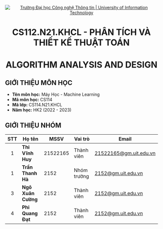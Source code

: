 <!-- Banner -->
<p align="center">
  <a href="https://www.uit.edu.vn/" title="Trường Đại học Công nghệ Thông tin" style="border: none;">
    <img src="https://i.imgur.com/WmMnSRt.png" alt="Trường Đại học Công nghệ Thông tin | University of Information Technology">
  </a>
</p>

<!-- Title -->
<h1 align="center"><b>CS112.N21.KHCL - PHÂN TÍCH VÀ THIẾT KẾ THUẬT TOÁN</b></h1>
<h1 align="center"><b>ALGORITHM ANALYSIS AND DESIGN</b></h1>

## GIỚI THIỆU MÔN HỌC
* **Tên môn học:** Máy Học - Machine Learning
* **Mã môn học:** CS114
* **Mã lớp:** CS114.N21.KHCL
* **Năm học:** HK2 (2022 - 2023)

## GIỚI THIỆU NHÓM

| STT   | Họ tên                 | MSSV       | Vai trò     | Email                  | 
| :---: | ---                    | ---        | ---         | ---                    | 
| 1 | <strong> Thi Vĩnh Huy | 21522165   | Thành viên  | 21522165@gm.uit.edu.vn | 
| 1 | <strong> Trần Thanh Hà | 2152 | Nhóm trưởng | 2152@gm.uit.edu.vn |            
| 3 | <strong> Ngô Xuân Cường | 2152 | Thành viên | 2152@gm.uit.edu.vn| 
| 4 | <strong> Phi Quang Đạt | 2152 | Thành viên | 2152@gm.uit.edu.vn| 
